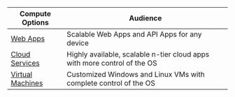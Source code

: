 | Compute Options             | Audience   |
| --------------------------- | --------   |
| [Web Apps][lnk_app]      | Scalable Web Apps and API Apps for any device |
| [Cloud Services][lnk_cloud] | Highly available, scalable n-tier cloud apps with more control of the OS |
| [Virtual Machines][lnk_vm]  | Customized Windows and Linux VMs with complete control of the OS |

[lnk_app]: ../articles/app-service-web/index.md
[lnk_vm]: ../articles/virtual-machines/virtual-machines-windows-about.md
[lnk_cloud]: /documentation/articles/cloud-services-choose-me